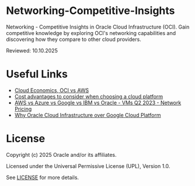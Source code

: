# Networking-Competitive-Insights 

Networking - Competitive Insights in Oracle Cloud Infrastructure (OCI). Gain competitive knowledge by exploring OCI's networking capabilities and discovering how they compare to other cloud providers.

Reviewed: 10.10.2025

# Useful Links

- [Cloud Economics, OCI vs AWS](https://www.oracle.com/cloud/economics/)
- [Cost advantages to consider when choosing a cloud platform](https://blogs.oracle.com/cloud-infrastructure/post/cost-advantages-to-consider-when-choosing-a-cloud-platform---part-1-pricing-consistency-with-consumption-flexibility)
- [AWS vs Azure vs Google vs IBM vs Oracle - VMs Q2 2023 - Network Pricing ](https://projector.cloud-mercato.com/projects/aws-vs-azure-vs-google-vs-ibm-vs-oracle-vms-q2-2023/network-pricing/graph)
- [Why Oracle Cloud Infrastructure over Google Cloud Platform](https://www.oracle.com/a/ocom/docs/cloud/oci-vs-gcp.pdf)

# License

Copyright (c) 2025 Oracle and/or its affiliates.

Licensed under the Universal Permissive License (UPL), Version 1.0.

See [LICENSE](https://github.com/oracle-devrel/technology-engineering/blob/main/LICENSE) for more details.
